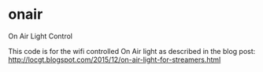 # onair
On Air Light Control

This code is for the wifi controlled On Air light as described in the blog post: http://locgt.blogspot.com/2015/12/on-air-light-for-streamers.html


